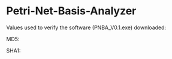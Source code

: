 # Petri-Net-Basis-Analyzer

Values used to verify the software (PNBA_V0.1.exe) downloaded:

MD5:     

SHA1:    
